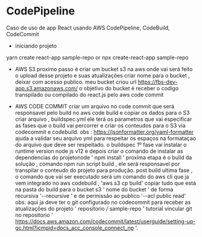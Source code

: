 # CodePipeline
 Caso de uso de app React usando AWS CodePipeline, CodeBuild, CodeCommit

 - iniciando projeto

 yarn create react-app sample-repo
 or
 npx create-react-app sample-repo

- AWS S3
proximo passo é criar um bucket s3 na aws onde vai será feito o upload desse projeto e suas atualizações
criar nome para o bucket , deixar com acesso publico.
meu bucket criou url  https://fbs-dev-app.s3.amazonaws.com/
o objetivo do bucket é receber o codigo transpilado ou compilado do react.js  pelo aws code commit

- AWS CODE COMMIT
  criar um arquivo no code commit que será responsavel pelo build  no aws code build e copiar os dados para o S3
  criar arquivo , buildspec.yml  ele terá os parametros que vai especificar as fases que o build vai percorrer e criar os conteudos para o S3 via codecommit e codebuild.    obs : https://jsonformatter.org/yaml-formatter  ajuda a validar seu arquivo yml para respeitar os espaços na formataçao do arquivo que deve ser respeitado.
  o buildspec 1º fase vai instalar o runtime version node js v12 e depois criar o comando de instalar as dependencias do projetonode ' npm install ' 
  proxima etapa é o build da solução , comando npm run script build , ele será responsavel por transpilar o conteudo do projeto para produção.
  post build ultima fase , o comando que vai ser executado será um comando do aws cli que ja vem integrado no aws codebuild , 'aws s3 cp build'  copiar tudo que está na pasta do build para o bucket s3 ' nome do bucket  ' de forma recursiva '--recursive '  e de permissão ao publico '--acl public read'
  obs: aqui ja deve ter o git configurado no codecommit para receber as atualizações do projeto ' repositorio / sample-repo '
  tutorial vincular git no repositorio ' https://docs.aws.amazon.com/codecommit/latest/userguide/setting-up-gc.html?icmpid=docs_acc_console_connect_np '.